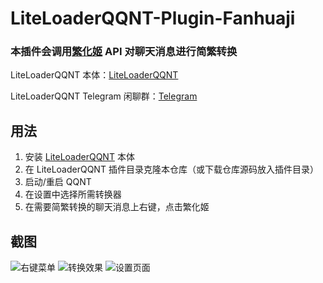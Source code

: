 # LiteLoaderQQNT-Plugin-Fanhuaji

### 本插件会调用[繁化姬](https://zhconvert.org/) API 对聊天消息进行简繁转换

LiteLoaderQQNT 本体：[LiteLoaderQQNT](https://github.com/mo-jinran/LiteLoaderQQNT)

LiteLoaderQQNT Telegram 闲聊群：[Telegram](https://t.me/LiteLoaderQQNT)

## 用法

1. 安装 [LiteLoaderQQNT](https://github.com/mo-jinran/LiteLoaderQQNT) 本体
2. 在 LiteLoaderQQNT 插件目录克隆本仓库（或下载仓库源码放入插件目录）
3. 启动/重启 QQNT
4. 在设置中选择所需转换器
5. 在需要简繁转换的聊天消息上右键，点击繁化姬

## 截图

![右键菜单](https://img.chkaja.com/982ebdf56a8a7c84.png)
![转换效果](https://img.chkaja.com/1022689f41792a61.png)
![设置页面](https://img.chkaja.com/4110cbf63cd57c94.png)
